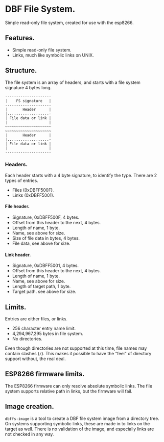 DBF File System.
================

Simple read-only file system, created for use with the esp8266.

Features.
---------

 * Simple read-only file system.
 * Links, much like symbolic links on UNIX.

Structure.
----------

The file system is an array of headers, and starts with a file system
signature 4 bytes long.
	
	---------------------
	|    FS signature   |
	---------------------
	|       Header      |
	|...................-
	| File data or link |
	|                   |
	~~~~~~~~~~~~~~~~~~~~~
	~~~~~~~~~~~~~~~~~~~~~
	|       Header      |
	|...................-
	| File data or link |
	|                   |
	---------------------

### Headers. ###


Each header starts with a 4 byte signature, to identify the type. There
are 2 types of entries.
 
 * Files (0xDBFF500F).
 * Links (0xDBFF5001).
 
#### File header. ####

 * Signature, 0xDBFF500F, 4 bytes.
 * Offset from this header to the next, 4 bytes.
 * Length of name, 1 byte.
 * Name, see above for size.
 * Size of file data in bytes, 4 bytes.
 * File data, see above for size.

#### Link header. ####

 * Signature, 0xDBFF5001, 4 bytes.
 * Offset from this header to the next, 4 bytes.
 * Length of name, 1 byte.
 * Name, see above for size.
 * Length of target path, 1 byte.
 * Target path. see above for size.
 
Limits.
-------

Entries are either files, or links.

 * 256 character entry name limit.
 * 4,294,967,295 bytes in file system.
 * No directories.
 
Even though directories are not supported at this time, file names may
contain slashes (``/``). This makes it possible to have the "feel" of
directory support without, the real deal.
 
ESP8266 firmware limits.
------------------------

The ESP8266 firmware can only resolve absolute symbolic links. The file
system supports relative path in links, but the firmware will fail.
 
Image creation.
---------------

`dbffs-image` is a tool to create a DBF file system image from a
directory tree. On systems supporting symbolic links, these are made
in to links on the target as well. There is no validation of the image,
and especially links are not checked in any way.
 

